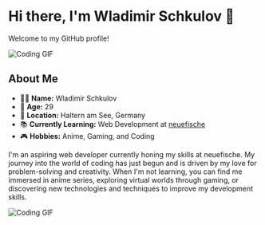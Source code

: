 # Hi there, I'm Wladimir Schkulov 👋

Welcome to my GitHub profile!

![Coding GIF](https://media.giphy.com/media/LmNwrBhejkK9EFP504/giphy.gif)


## About Me

- 🧑‍💼 **Name:** Wladimir Schkulov
- 🎂 **Age:** 29
- 🏡 **Location:** Haltern am See, Germany
- 📚 **Currently Learning:** Web Development at [neuefische](https://www.neuefische.de/)
- 🎮 **Hobbies:** Anime, Gaming, and Coding

I'm an aspiring web developer currently honing my skills at neuefische. My journey into the world of coding has just begun and is driven by my love for problem-solving and creativity. When I'm not learning, you can find me immersed in anime series, exploring virtual worlds through gaming, or discovering new technologies and techniques to improve my development skills.

![Coding GIF](https://media.giphy.com/media/LmNwrBhejkK9EFP504/giphy.gif)





